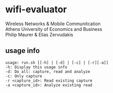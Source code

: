 # wifi-evaluator
Wireless Networks &amp; Mobile Communitcation  
Athens University of Economics and Business  
Philip Maurer &amp; Elias Zervudakis  

## usage info
```
usage: run.sh [[-h] | [-d] | [-c] | [-r][-a]]
-h: Display this usage info
-d: Do all: capture, read and analyze
-c: Only capture
-r <capture_id>: Read existing capture
-a <capture_id>: Analyze existing read
```